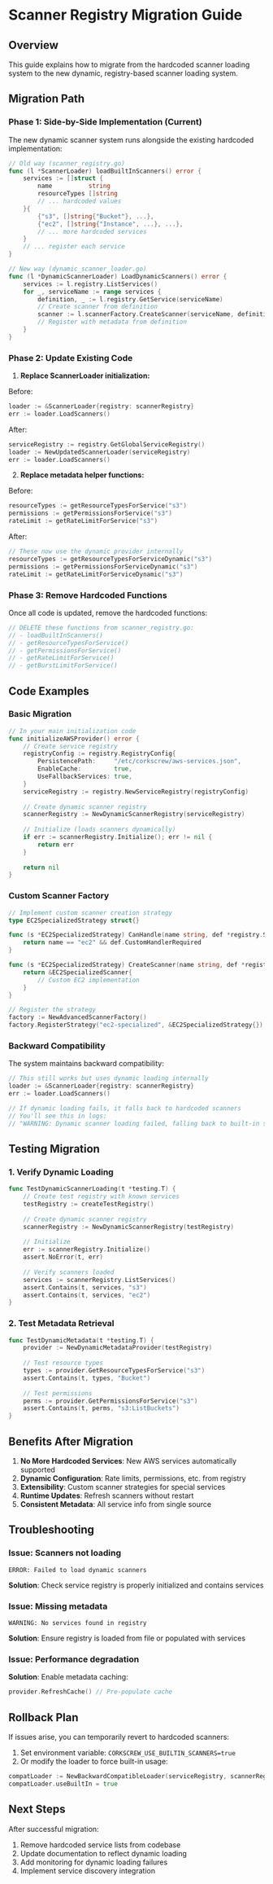 # Scanner Registry Migration Guide

## Overview

This guide explains how to migrate from the hardcoded scanner loading system to the new dynamic, registry-based scanner loading system.

## Migration Path

### Phase 1: Side-by-Side Implementation (Current)

The new dynamic scanner system runs alongside the existing hardcoded implementation:

```go
// Old way (scanner_registry.go)
func (l *ScannerLoader) loadBuiltInScanners() error {
    services := []struct {
        name          string
        resourceTypes []string
        // ... hardcoded values
    }{
        {"s3", []string{"Bucket"}, ...},
        {"ec2", []string{"Instance", ...}, ...},
        // ... more hardcoded services
    }
    // ... register each service
}

// New way (dynamic_scanner_loader.go)
func (l *DynamicScannerLoader) LoadDynamicScanners() error {
    services := l.registry.ListServices()
    for _, serviceName := range services {
        definition, _ := l.registry.GetService(serviceName)
        // Create scanner from definition
        scanner := l.scannerFactory.CreateScanner(serviceName, definition)
        // Register with metadata from definition
    }
}
```

### Phase 2: Update Existing Code

1. **Replace ScannerLoader initialization:**

Before:
```go
loader := &ScannerLoader{registry: scannerRegistry}
err := loader.LoadScanners()
```

After:
```go
serviceRegistry := registry.GetGlobalServiceRegistry()
loader := NewUpdatedScannerLoader(serviceRegistry)
err := loader.LoadScanners()
```

2. **Replace metadata helper functions:**

Before:
```go
resourceTypes := getResourceTypesForService("s3")
permissions := getPermissionsForService("s3")
rateLimit := getRateLimitForService("s3")
```

After:
```go
// These now use the dynamic provider internally
resourceTypes := getResourceTypesForServiceDynamic("s3")
permissions := getPermissionsForServiceDynamic("s3")
rateLimit := getRateLimitForServiceDynamic("s3")
```

### Phase 3: Remove Hardcoded Functions

Once all code is updated, remove the hardcoded functions:

```go
// DELETE these functions from scanner_registry.go:
// - loadBuiltInScanners()
// - getResourceTypesForService()
// - getPermissionsForService()
// - getRateLimitForService()
// - getBurstLimitForService()
```

## Code Examples

### Basic Migration

```go
// In your main initialization code
func initializeAWSProvider() error {
    // Create service registry
    registryConfig := registry.RegistryConfig{
        PersistencePath:     "/etc/corkscrew/aws-services.json",
        EnableCache:         true,
        UseFallbackServices: true,
    }
    serviceRegistry := registry.NewServiceRegistry(registryConfig)
    
    // Create dynamic scanner registry
    scannerRegistry := NewDynamicScannerRegistry(serviceRegistry)
    
    // Initialize (loads scanners dynamically)
    if err := scannerRegistry.Initialize(); err != nil {
        return err
    }
    
    return nil
}
```

### Custom Scanner Factory

```go
// Implement custom scanner creation strategy
type EC2SpecializedStrategy struct{}

func (s *EC2SpecializedStrategy) CanHandle(name string, def *registry.ServiceDefinition) bool {
    return name == "ec2" && def.CustomHandlerRequired
}

func (s *EC2SpecializedStrategy) CreateScanner(name string, def *registry.ServiceDefinition) ServiceScanner {
    return &EC2SpecializedScanner{
        // Custom EC2 implementation
    }
}

// Register the strategy
factory := NewAdvancedScannerFactory()
factory.RegisterStrategy("ec2-specialized", &EC2SpecializedStrategy{})
```

### Backward Compatibility

The system maintains backward compatibility:

```go
// This still works but uses dynamic loading internally
loader := &ScannerLoader{registry: scannerRegistry}
err := loader.LoadScanners()

// If dynamic loading fails, it falls back to hardcoded scanners
// You'll see this in logs:
// "WARNING: Dynamic scanner loading failed, falling back to built-in scanners"
```

## Testing Migration

### 1. Verify Dynamic Loading

```go
func TestDynamicScannerLoading(t *testing.T) {
    // Create test registry with known services
    testRegistry := createTestRegistry()
    
    // Create dynamic scanner registry
    scannerRegistry := NewDynamicScannerRegistry(testRegistry)
    
    // Initialize
    err := scannerRegistry.Initialize()
    assert.NoError(t, err)
    
    // Verify scanners loaded
    services := scannerRegistry.ListServices()
    assert.Contains(t, services, "s3")
    assert.Contains(t, services, "ec2")
}
```

### 2. Test Metadata Retrieval

```go
func TestDynamicMetadata(t *testing.T) {
    provider := NewDynamicMetadataProvider(testRegistry)
    
    // Test resource types
    types := provider.GetResourceTypesForService("s3")
    assert.Contains(t, types, "Bucket")
    
    // Test permissions
    perms := provider.GetPermissionsForService("s3")
    assert.Contains(t, perms, "s3:ListBuckets")
}
```

## Benefits After Migration

1. **No More Hardcoded Services**: New AWS services automatically supported
2. **Dynamic Configuration**: Rate limits, permissions, etc. from registry
3. **Extensibility**: Custom scanner strategies for special services
4. **Runtime Updates**: Refresh scanners without restart
5. **Consistent Metadata**: All service info from single source

## Troubleshooting

### Issue: Scanners not loading
```
ERROR: Failed to load dynamic scanners
```
**Solution**: Check service registry is properly initialized and contains services

### Issue: Missing metadata
```
WARNING: No services found in registry
```
**Solution**: Ensure registry is loaded from file or populated with services

### Issue: Performance degradation
**Solution**: Enable metadata caching:
```go
provider.RefreshCache() // Pre-populate cache
```

## Rollback Plan

If issues arise, you can temporarily revert to hardcoded scanners:

1. Set environment variable: `CORKSCREW_USE_BUILTIN_SCANNERS=true`
2. Or modify the loader to force built-in usage:
```go
compatLoader := NewBackwardCompatibleLoader(serviceRegistry, scannerRegistry)
compatLoader.useBuiltIn = true
```

## Next Steps

After successful migration:
1. Remove hardcoded service lists from codebase
2. Update documentation to reflect dynamic loading
3. Add monitoring for dynamic loading failures
4. Implement service discovery integration
